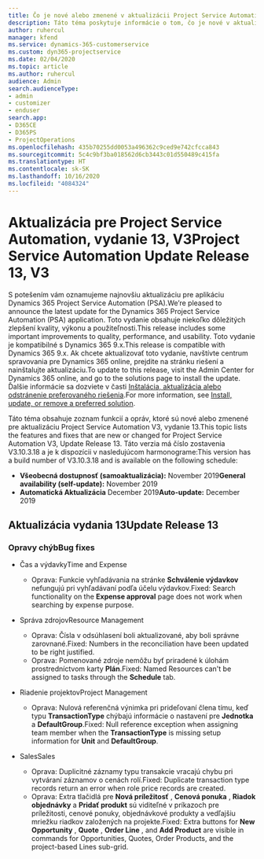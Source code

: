 ```yaml
---
title: Čo je nové alebo zmenené v aktualizácii Project Service Automation, vydanie 13, V3
description: Táto téma poskytuje informácie o tom, čo je nové v aktualizácii Project Service Automation, vydanie 13, V3.
author: ruhercul
manager: kfend
ms.service: dynamics-365-customerservice
ms.custom: dyn365-projectservice
ms.date: 02/04/2020
ms.topic: article
ms.author: ruhercul
audience: Admin
search.audienceType:
- admin
- customizer
- enduser
search.app:
- D365CE
- D365PS
- ProjectOperations
ms.openlocfilehash: 435b70255dd0053a496362c9ced9e742cfcca843
ms.sourcegitcommit: 5c4c9bf3ba018562d6cb3443c01d550489c415fa
ms.translationtype: HT
ms.contentlocale: sk-SK
ms.lasthandoff: 10/16/2020
ms.locfileid: "4084324"
---
```

# <a name="project-service-automation-update-release-13-v3"></a><span data-ttu-id="3bb2f-103">Aktualizácia pre Project Service Automation, vydanie 13, V3</span><span class="sxs-lookup"><span data-stu-id="3bb2f-103">Project Service Automation Update Release 13, V3</span></span>
<span data-ttu-id="3bb2f-104">S potešením vám oznamujeme najnovšiu aktualizáciu pre aplikáciu Dynamics 365 Project Service Automation (PSA).</span><span class="sxs-lookup"><span data-stu-id="3bb2f-104">We’re pleased to announce the latest update for the Dynamics 365 Project Service Automation (PSA) application.</span></span> <span data-ttu-id="3bb2f-105">Toto vydanie obsahuje niekoľko dôležitých zlepšení kvality, výkonu a použiteľnosti.</span><span class="sxs-lookup"><span data-stu-id="3bb2f-105">This release includes some important improvements to quality, performance, and usability.</span></span> <span data-ttu-id="3bb2f-106">Toto vydanie je kompatibilné s Dynamics 365 9.x.</span><span class="sxs-lookup"><span data-stu-id="3bb2f-106">This release is compatible with Dynamics 365 9.x.</span></span> <span data-ttu-id="3bb2f-107">Ak chcete aktualizovať toto vydanie, navštívte centrum spravovania pre Dynamics 365 online, prejdite na stránku riešení a nainštalujte aktualizáciu.</span><span class="sxs-lookup"><span data-stu-id="3bb2f-107">To update to this release, visit the Admin Center for Dynamics 365 online, and go to the solutions page to install the update.</span></span> <span data-ttu-id="3bb2f-108">Ďalšie informácie sa dozviete v časti [Inštalácia, aktualizácia alebo odstránenie preferovaného riešenia](https://docs.microsoft.com/power-platform/admin/install-remove-preferred-solution).</span><span class="sxs-lookup"><span data-stu-id="3bb2f-108">For more information, see [Install, update, or remove a preferred solution](https://docs.microsoft.com/power-platform/admin/install-remove-preferred-solution).</span></span>

<span data-ttu-id="3bb2f-109">Táto téma obsahuje zoznam funkcií a opráv, ktoré sú nové alebo zmenené pre aktualizáciu Project Service Automation V3, vydanie 13.</span><span class="sxs-lookup"><span data-stu-id="3bb2f-109">This topic lists the features and fixes that are new or changed for Project Service Automation V3, Update Release 13.</span></span> <span data-ttu-id="3bb2f-110">Táto verzia má číslo zostavenia V3.10.3.18 a je k dispozícii v nasledujúcom harmonograme:</span><span class="sxs-lookup"><span data-stu-id="3bb2f-110">This version has a build number of V3.10.3.18 and is available on the following schedule:</span></span>

- <span data-ttu-id="3bb2f-111">**Všeobecná dostupnosť (samoaktualizácia):** November 2019</span><span class="sxs-lookup"><span data-stu-id="3bb2f-111">**General availability (self-update):** November 2019</span></span>
- <span data-ttu-id="3bb2f-112">**Automatická Aktualizácia** December 2019</span><span class="sxs-lookup"><span data-stu-id="3bb2f-112">**Auto-update:** December 2019</span></span>


## <a name="update-release-13"></a><span data-ttu-id="3bb2f-113">Aktualizácia vydania 13</span><span class="sxs-lookup"><span data-stu-id="3bb2f-113">Update Release 13</span></span> 

### <a name="bug-fixes"></a><span data-ttu-id="3bb2f-114">Opravy chýb</span><span class="sxs-lookup"><span data-stu-id="3bb2f-114">Bug fixes</span></span>

- <span data-ttu-id="3bb2f-115">Čas a výdavky</span><span class="sxs-lookup"><span data-stu-id="3bb2f-115">Time and Expense</span></span>

     - <span data-ttu-id="3bb2f-116">Oprava: Funkcie vyhľadávania na stránke **Schválenie výdavkov** nefungujú pri vyhľadávaní podľa účelu výdavkov.</span><span class="sxs-lookup"><span data-stu-id="3bb2f-116">Fixed: Search functionality on the **Expense approval** page does not work when searching by expense purpose.</span></span>

- <span data-ttu-id="3bb2f-117">Správa zdrojov</span><span class="sxs-lookup"><span data-stu-id="3bb2f-117">Resource Management</span></span>

     - <span data-ttu-id="3bb2f-118">Oprava: Čísla v odsúhlasení boli aktualizované, aby boli správne zarovnané.</span><span class="sxs-lookup"><span data-stu-id="3bb2f-118">Fixed: Numbers in the reconciliation have been updated to be right justified.</span></span>
     - <span data-ttu-id="3bb2f-119">Oprava: Pomenované zdroje nemôžu byť priradené k úlohám prostredníctvom karty **Plán**.</span><span class="sxs-lookup"><span data-stu-id="3bb2f-119">Fixed: Named Resources can't be assigned to tasks through the **Schedule** tab.</span></span>

- <span data-ttu-id="3bb2f-120">Riadenie projektov</span><span class="sxs-lookup"><span data-stu-id="3bb2f-120">Project Management</span></span>

     - <span data-ttu-id="3bb2f-121">Oprava: Nulová referenčná výnimka pri prideľovaní člena tímu, keď typu **TransactionType** chýbajú informácie o nastavení pre **Jednotka** a **DefaultGroup**.</span><span class="sxs-lookup"><span data-stu-id="3bb2f-121">Fixed: Null reference exception when assigning team member when the **TransactionType** is missing setup information for **Unit** and **DefaultGroup**.</span></span>

- <span data-ttu-id="3bb2f-122">Sales</span><span class="sxs-lookup"><span data-stu-id="3bb2f-122">Sales</span></span>

     - <span data-ttu-id="3bb2f-123">Oprava: Duplicitné záznamy typu transakcie vracajú chybu pri vytváraní záznamov o cenách rolí.</span><span class="sxs-lookup"><span data-stu-id="3bb2f-123">Fixed: Duplicate transaction type records return an error when role price records are created.</span></span>
     - <span data-ttu-id="3bb2f-124">Oprava: Extra tlačidlá pre **Nová príležitosť** , **Cenová ponuka** , **Riadok objednávky** a **Pridať produkt** sú viditeľné v príkazoch pre príležitosti, cenové ponuky, objednávkové produkty a vedľajšiu mriežku riadkov založených na projekte.</span><span class="sxs-lookup"><span data-stu-id="3bb2f-124">Fixed: Extra buttons for **New Opportunity** , **Quote** , **Order Line** , and **Add Product** are visible in commands for Opportunities, Quotes, Order Products, and the project-based Lines sub-grid.</span></span>


